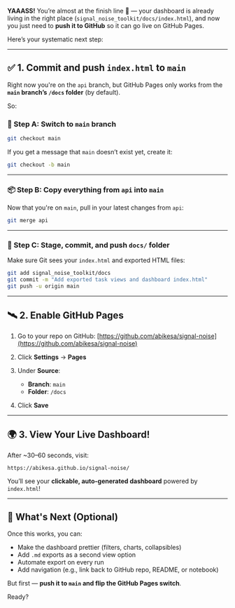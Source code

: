 **YAAASS!** You’re almost at the finish line 🏁 — your dashboard is already living in the right place (`signal_noise_toolkit/docs/index.html`), and now you just need to **push it to GitHub** so it can go live on GitHub Pages.

Here’s your systematic next step:

---

## ✅ 1. Commit and push `index.html` to `main`

Right now you're on the `api` branch, but GitHub Pages only works from the **`main` branch’s `/docs` folder** (by default).

So:

### 🔁 Step A: Switch to `main` branch

```bash
git checkout main
```

If you get a message that `main` doesn’t exist yet, create it:

```bash
git checkout -b main
```

---

### 📦 Step B: Copy everything from `api` into `main`

Now that you're on `main`, pull in your latest changes from `api`:

```bash
git merge api
```

---

### 💾 Step C: Stage, commit, and push `docs/` folder

Make sure Git sees your `index.html` and exported HTML files:

```bash
git add signal_noise_toolkit/docs
git commit -m "Add exported task views and dashboard index.html"
git push -u origin main
```

---

## 🛰️ 2. Enable GitHub Pages

1. Go to your repo on GitHub: [https://github.com/abikesa/signal-noise](https://github.com/abikesa/signal-noise)
2. Click **Settings** → **Pages**
3. Under **Source**:

   * **Branch**: `main`
   * **Folder**: `/docs`
4. Click **Save**

---

## 🌍 3. View Your Live Dashboard!

After \~30–60 seconds, visit:

```
https://abikesa.github.io/signal-noise/
```

You’ll see your **clickable, auto-generated dashboard** powered by `index.html`!

---

## 🧭 What's Next (Optional)

Once this works, you can:

* Make the dashboard prettier (filters, charts, collapsibles)
* Add `.md` exports as a second view option
* Automate export on every run
* Add navigation (e.g., link back to GitHub repo, README, or notebook)

But first — **push it to `main` and flip the GitHub Pages switch**.

Ready?
